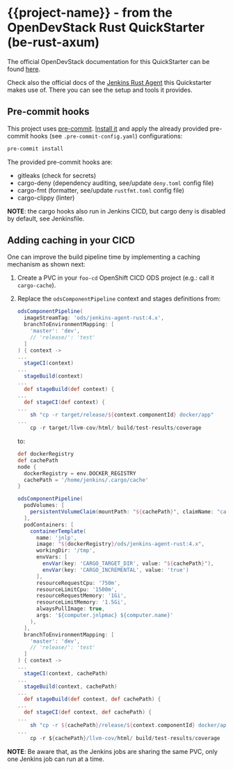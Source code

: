 # {{project-name}} - from the OpenDevStack Rust QuickStarter (be-rust-axum)

The official OpenDevStack documentation for this QuickStarter can be found [here](https://www.opendevstack.org/ods-documentation/opendevstack/latest/quickstarters/be-rust-axum.html).

Check also the official docs of the [Jenkins Rust Agent](https://www.opendevstack.org/ods-documentation/opendevstack/latest/jenkins-agents/rust.html) this Quickstarter makes use of. There you can see the setup and tools it provides.

## Pre-commit hooks

This project uses [pre-commit](https://pre-commit.com).
[Install it](https://pre-commit.com/#install) and apply the already provided pre-commit hooks (see `.pre-commit-config.yaml`) configurations:

```bash
pre-commit install
```

The provided pre-commit hooks are:
- gitleaks (check for secrets)
- cargo-deny (dependency auditing, see/update `deny.toml` config file)
- cargo-fmt (formatter, see/update `rustfmt.toml` config file)
- cargo-clippy (linter)

**NOTE**: the cargo hooks also run in Jenkins CICD, but cargo deny is disabled by default, see Jenkinsfile.

## Adding caching in your CICD

One can improve the build pipeline time by implementing a caching mechanism as shown next:

1. Create a PVC in your `foo-cd` OpenShift CICD ODS project (e.g.: call it `cargo-cache`).
2. Replace the `odsComponentPipeline` context and stages definitions from:

    ```groovy
    odsComponentPipeline(
      imageStreamTag: 'ods/jenkins-agent-rust:4.x',
      branchToEnvironmentMapping: [
        'master': 'dev',
        // 'release/': 'test'
      ]
    ) { context ->
    ...
      stageCI(context)
    ...
      stageBuild(context)
    ...
      def stageBuild(def context) {
    ...
      def stageCI(def context) {
    ...
        sh "cp -r target/release/${context.componentId} docker/app"
    ...
        cp -r target/llvm-cov/html/ build/test-results/coverage
    ```

   to:

    ```groovy
    def dockerRegistry
    def cachePath
    node {
      dockerRegistry = env.DOCKER_REGISTRY
      cachePath = '/home/jenkins/.cargo/cache'
    }

    odsComponentPipeline(
      podVolumes: [
        persistentVolumeClaim(mountPath: "${cachePath}", claimName: "cargo-cache", readOnly: false)
      ],
      podContainers: [
        containerTemplate(
          name: 'jnlp',
          image: "${dockerRegistry}/ods/jenkins-agent-rust:4.x",
          workingDir: '/tmp',
          envVars: [
            envVar(key: 'CARGO_TARGET_DIR', value: "${cachePath}"),
            envVar(key: 'CARGO_INCREMENTAL', value: 'true')
          ],
          resourceRequestCpu: '750m',
          resourceLimitCpu: '1500m',
          resourceRequestMemory: '1Gi',
          resourceLimitMemory: '1.5Gi',
          alwaysPullImage: true,
          args: '${computer.jnlpmac} ${computer.name}'
        ),
      ],
      branchToEnvironmentMapping: [
        'master': 'dev',
        // 'release/': 'test'
      ]
    ) { context ->
    ...
      stageCI(context, cachePath)
    ...
      stageBuild(context, cachePath)
    ...
      def stageBuild(def context, def cachePath) {
    ...
      def stageCI(def context, def cachePath) {
    ...
        sh "cp -r ${cachePath}/release/${context.componentId} docker/app"
    ...
        cp -r ${cachePath}/llvm-cov/html/ build/test-results/coverage
    ```

**NOTE**: Be aware that, as the Jenkins jobs are sharing the same PVC, only one Jenkins job can run at a time.
